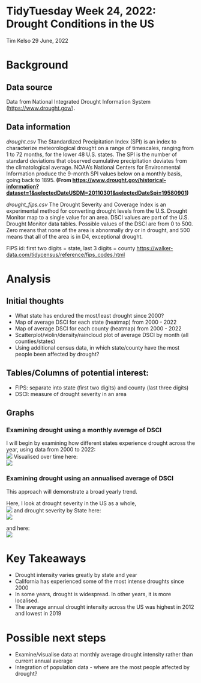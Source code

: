 TidyTuesday Week 24, 2022: Drought Conditions in the US
================
Tim Kelso
29 June, 2022

# Background

## Data source

Data from National Integrated Drought Information System
(<https://www.drought.gov/>).

## Data information

*drought.csv* The Standardized Precipitation Index (SPI) is an index to
characterize meteorological drought on a range of timescales, ranging
from 1 to 72 months, for the lower 48 U.S. states. The SPI is the number
of standard deviations that observed cumulative precipitation deviates
from the climatological average. NOAA’s National Centers for
Environmental Information produce the 9-month SPI values below on a
monthly basis, going back to 1895. **(From
<https://www.drought.gov/historical-information?dataset=1&selectedDateUSDM=20110301&selectedDateSpi=19580901>)**

*drought_fips.csv* The Drought Severity and Coverage Index is an
experimental method for converting drought levels from the U.S. Drought
Monitor map to a single value for an area. DSCI values are part of the
U.S. Drought Monitor data tables. Possible values of the DSCI are from 0
to 500. Zero means that none of the area is abnormally dry or in
drought, and 500 means that all of the area is in D4, exceptional
drought.

FIPS id: first two digits = state, last 3 digits = county
<https://walker-data.com/tidycensus/reference/fips_codes.html>

# Analysis

## Initial thoughts

-   What state has endured the most/least drought since 2000?  
-   Map of average DSCI for each state (heatmap) from 2000 - 2022
-   Map of average DSCI for each county (heatmap) from 2000 - 2022
-   Scatterplot/violin/density/raincloud plot of average DSCI by month
    (all counties/states)
-   Using additional census data, in which state/county have the most
    people been affected by drought?

## Tables/Columns of potential interest:

-   FIPS: separate into state (first two digits) and county (last three
    digits)  
-   DSCI: measure of drought severity in an area

## Graphs

### Examining drought using a monthly average of DSCI

I will begin by examining how different states experience drought across
the year, using data from 2000 to 2022:  
![](2022-Week24_Drought_USA_files/figure-gfm/graph_monthlyDSCIaverage_byState_fill-1.png)<!-- -->
Visualised over time here:  
![](2022-Week24_Drought_USA_files/figure-gfm/graph_monthlyDSCIaverage_byState_density-1.gif)<!-- -->
### Examining drought using an annualised average of DSCI  
This approach will demonstrate a broad yearly trend.

Here, I look at drought severity in the US as a whole,  
![](2022-Week24_Drought_USA_files/figure-gfm/graph_annualDSCIaverage-1.png)<!-- -->
and drought severity by State here:  
![](2022-Week24_Drought_USA_files/figure-gfm/graph_USmap_timelapse_DSCI_byState-1.gif)<!-- -->

and here:  
![](2022-Week24_Drought_USA_files/figure-gfm/graph_annualDSCIaverage_byState-1.gif)<!-- -->

# Key Takeaways

-   Drought intensity varies greatly by state and year
-   California has experienced some of the most intense droughts since
    2000  
-   In some years, drought is widespread. In other years, it is more
    localised.
-   The average annual drought intensity across the US was highest in
    2012 and lowest in 2019

# Possible next steps

-   Examine/visualise data at monthly average drought intensity rather
    than current annual average
-   Integration of population data - where are the most people affected
    by drought?
